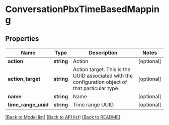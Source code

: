 # ConversationPbxTimeBasedMapping

## Properties
Name | Type | Description | Notes
------------ | ------------- | ------------- | -------------
**action** | **string** | Action | [optional] 
**action_target** | **string** | Action target.  This is the UUID associated with the configuration object of that particular type. | [optional] 
**name** | **string** | Name | [optional] 
**time_range_uuid** | **string** | Time range UUID | [optional] 

[[Back to Model list]](../README.md#documentation-for-models) [[Back to API list]](../README.md#documentation-for-api-endpoints) [[Back to README]](../README.md)


